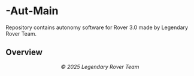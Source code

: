 # -Aut-Main
Repository contains autonomy software for Rover 3.0 made by Legendary Rover Team.

## Overview


<center><i> © 2025 Legendary Rover Team </i>
